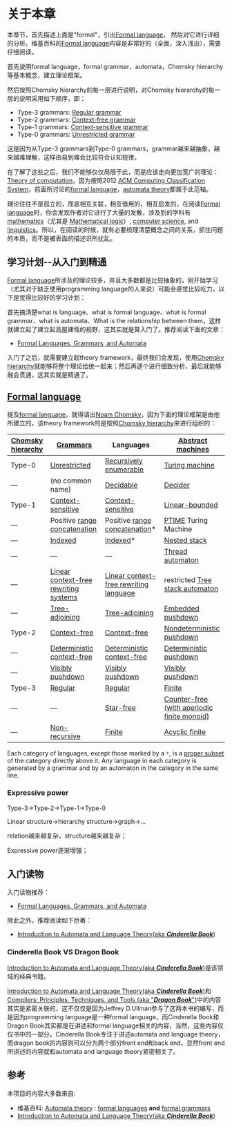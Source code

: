 # 关于本章

本章节，首先描述上面是"formal"，引出[Formal language](https://en.wikipedia.org/wiki/Formal_language)， 然后对它进行详细的分析。维基百科的[Formal language](https://en.wikipedia.org/wiki/Formal_language)内容是非常好的（全面，深入浅出），需要仔细阅读。

首先说明formal language，formal grammar，automata，Chomsky hierarchy等基本概念，建立理论框架。

然后按照Chomsky hierarchy的每一层进行说明，对Chomsky hierarchy的每一层的说明采用如下顺序，即：

- Type-3 grammars: [Regular grammar](https://en.wikipedia.org/wiki/Regular_grammar)
- Type-2 grammars: [Context-free grammar](https://en.wikipedia.org/wiki/Context-free_grammar)
- Type-1 grammars: [Context-sensitive grammar](https://en.wikipedia.org/wiki/Context-sensitive_grammar)
- Type-0 grammars: [Unrestricted grammar](https://en.wikipedia.org/wiki/Unrestricted_grammar)

这是因为从Type-3 grammars到Type-0 grammars，grammar越来越抽象，越来越难理解，这样由易到难会比较符合认知规律。

在了解了这些之后，我们不能够仅仅局限于此，而是应该走向更加宽广的理论：[Theory of computation](https://en.wikipedia.org/wiki/Theory_of_computation)，因为按照2012 [ACM Computing Classification System](https://en.wikipedia.org/wiki/ACM_Computing_Classification_System)，前面所讨论的[formal language](https://en.wikipedia.org/wiki/Formal_language)，[automata theory](https://en.wikipedia.org/wiki/Automata_theory)都属于此范轴。

理论往往不是孤立的，而是相互关联，相互借用的，相互启发的，在阅读[Formal language](https://en.wikipedia.org/wiki/Formal_language)时，你会发现作者对它进行了大量的发散，涉及到的学科有[mathematics](https://en.wikipedia.org/wiki/Mathematics)（尤其是 [Mathematical logic](https://en.wikipedia.org/wiki/Mathematical_logic)）, [computer science](https://en.wikipedia.org/wiki/Computer_science), and [linguistics](https://en.wikipedia.org/wiki/Linguistics)。所以，在阅读的时候，就有必要梳理清楚概念之间的关系，抓住问题的本质，而不是被表面的描述识所扰乱。



## 学习计划--从入门到精通

[Formal language](https://en.wikipedia.org/wiki/Formal_language)所涉及的理论较多，并且大多数都是比较抽象的，刚开始学习（尤其对于缺乏使用programming language的人来说）可能会感觉比较吃力，以下是觉得比较好的学习计划：

首先搞清楚what is language、what is formal language、what is formal grammar、what is automata、What is the relationship between them，这样就建立起了建立起高屋建瓴的视野，这其实就是算入门了。推荐阅读下面的文章：

- [Formal Languages, Grammars, and Automata](http://www.sti.uniurb.it/aldini/publications/lfga.pdf)

入门了之后，就需要建立起theory framework，最终我们会发现，使用[Chomsky hierarchy](https://en.wikipedia.org/wiki/Chomsky_hierarchy)就能够将整个理论给统一起来；然后再逐个进行细致分析，最后就能够融会贯通，这其实就是精通了。



## [Formal language](https://en.wikipedia.org/wiki/Formal_language)

提及[formal language](https://en.wikipedia.org/wiki/Formal_language)，就得请出[Noam Chomsky](https://en.wikipedia.org/wiki/Noam_Chomsky)，因为下面的理论框架是由他所建立的，该theory framework的是按照[Chomsky hierarchy](https://en.wikipedia.org/wiki/Chomsky_hierarchy)来进行组织的：

| [Chomsky hierarchy](https://en.wikipedia.org/wiki/Chomsky_hierarchy) | [Grammars](https://en.wikipedia.org/wiki/Formal_grammar)     | Languages                                                    | [Abstract machines](https://en.wikipedia.org/wiki/Abstract_machine) |
| ------------------------------------------------------------ | ------------------------------------------------------------ | ------------------------------------------------------------ | ------------------------------------------------------------ |
| Type-0                                                       | [Unrestricted](https://en.wikipedia.org/wiki/Unrestricted_grammar) | [Recursively enumerable](https://en.wikipedia.org/wiki/Recursively_enumerable_language) | [Turing machine](https://en.wikipedia.org/wiki/Turing_machine) |
| —                                                            | (no common name)                                             | [Decidable](https://en.wikipedia.org/wiki/Recursive_language) | [Decider](https://en.wikipedia.org/wiki/Machine_that_always_halts) |
| Type-1                                                       | [Context-sensitive](https://en.wikipedia.org/wiki/Context-sensitive_grammar) | [Context-sensitive](https://en.wikipedia.org/wiki/Context-sensitive_language) | [Linear-bounded](https://en.wikipedia.org/wiki/Linear_bounded_automaton) |
| —                                                            | Positive [range concatenation](https://en.wikipedia.org/wiki/Range_concatenation_grammars) | Positive [range concatenation](https://en.wikipedia.org/wiki/Range_concatenation_language)* | [PTIME](https://en.wikipedia.org/wiki/PTIME) Turing Machine  |
| —                                                            | [Indexed](https://en.wikipedia.org/wiki/Indexed_grammar)     | [Indexed](https://en.wikipedia.org/wiki/Indexed_language)*   | [Nested stack](https://en.wikipedia.org/wiki/Nested_stack_automaton) |
| —                                                            | —                                                            | —                                                            | [Thread automaton](https://en.wikipedia.org/wiki/Thread_automaton) |
| —                                                            | [Linear context-free rewriting systems](https://en.wikipedia.org/wiki/Linear_context-free_rewriting_system) | [Linear context-free rewriting language](https://en.wikipedia.org/wiki/Linear_context-free_rewriting_language) | restricted [Tree stack automaton](https://en.wikipedia.org/wiki/Tree_stack_automaton) |
| —                                                            | [Tree-adjoining](https://en.wikipedia.org/wiki/Tree-adjoining_grammar) | [Tree-adjoining](https://en.wikipedia.org/wiki/Tree-adjoining_grammar) | [Embedded pushdown](https://en.wikipedia.org/wiki/Embedded_pushdown_automaton) |
| Type-2                                                       | [Context-free](https://en.wikipedia.org/wiki/Context-free_grammar) | [Context-free](https://en.wikipedia.org/wiki/Context-free_language) | [Nondeterministic pushdown](https://en.wikipedia.org/wiki/Pushdown_automaton) |
| —                                                            | [Deterministic context-free](https://en.wikipedia.org/wiki/Deterministic_context-free_grammar) | [Deterministic context-free](https://en.wikipedia.org/wiki/Deterministic_context-free_language) | [Deterministic pushdown](https://en.wikipedia.org/wiki/Deterministic_pushdown_automaton) |
| —                                                            | [Visibly pushdown](https://en.wikipedia.org/wiki/Nested_word) | [Visibly pushdown](https://en.wikipedia.org/wiki/Nested_word) | [Visibly pushdown](https://en.wikipedia.org/wiki/Nested_word) |
| Type-3                                                       | [Regular](https://en.wikipedia.org/wiki/Regular_grammar)     | [Regular](https://en.wikipedia.org/wiki/Regular_language)    | [Finite](https://en.wikipedia.org/wiki/Finite-state_machine) |
| —                                                            | —                                                            | [Star-free](https://en.wikipedia.org/wiki/Star-free_language) | [Counter-free (with aperiodic finite monoid)](https://en.wikipedia.org/wiki/Aperiodic_finite_state_automaton) |
| —                                                            | [Non-recursive](https://en.wikipedia.org/wiki/Non-recursive_grammar) | [Finite](https://en.wikipedia.org/wiki/Finite_language)      | [Acyclic finite](https://en.wikipedia.org/wiki/Deterministic_acyclic_finite_state_automaton) |

Each category of languages, except those marked by a `*`, is a [proper subset](https://en.wikipedia.org/wiki/Proper_subset) of the category directly above it. Any language in each category is generated by a grammar and by an automaton in the category in the same line.

### Expressive power

Type-3->Type-2->Type-1->Type-0

Linear structure->hierarchy structure->graph->...

relation越来越复杂，structure越来越复杂；

Expressive power逐渐增强；



## 入门读物

入门读物推荐：

- [Formal Languages, Grammars, and Automata](http://www.sti.uniurb.it/aldini/publications/lfga.pdf)

除此之外，推荐阅读如下巨著：

- [Introduction to Automata and Language Theory(aka ***Cinderella Book***)](http://infolab.stanford.edu/~ullman/ialc.html)

### Cinderella Book VS Dragon Book

[Introduction to Automata and Language Theory(aka ***Cinderella Book***)](http://infolab.stanford.edu/~ullman/ialc.html)是该领域的经典书籍。

[Introduction to Automata and Language Theory(aka ***Cinderella Book***)](http://infolab.stanford.edu/~ullman/ialc.html)和[Compilers: Principles, Techniques, and Tools (aka "***Dragon Book***")](http://en.wikipedia.org/wiki/Compilers:_Principles,_Techniques,_and_Tools)中的内容其实是紧密关联的，这不仅仅是因为Jeffrey D.Ullman参与了这两本书的编写，而是因为programming language是一种formal language，而Cinderella Book和Dragon Book其实都是在讲述和formal language相关的内容，当然，这些内容仅仅书中的一部分。Cinderella Book专注于讲述automata and language theory，而dragon book的内容则可以分为两个部分front end和back end，显然front end所讲述的内容就和automata and language theory紧密相关了。

## 参考

本项目的内容大多数来自:

- 维基百科: [Automata theory](https://en.wikipedia.org/wiki/Automata_theory) : [formal languages](https://en.wikipedia.org/wiki/Formal_language) **and** [formal grammars](https://en.wikipedia.org/wiki/Formal_grammar)
- [Introduction to Automata and Language Theory(aka ***Cinderella Book***)](http://infolab.stanford.edu/~ullman/ialc.html)


